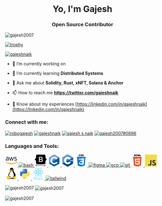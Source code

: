 <h1 align="center">Yo, I'm Gajesh</h1>
<h3 align="center">Open Source Contributor</h3>

<p align="left"> <img src="https://komarev.com/ghpvc/?username=gajesh2007&label=Profile%20views&color=0e75b6&style=flat" alt="gajesh2007" /> </p>

[![trophy](https://github-profile-trophy.vercel.app/?username=Gajesh2007)](https://github.com/ryo-ma/github-profile-trophy)

<p align="left"> <a href="https://twitter.com/gajeshnaik" target="blank"><img src="https://img.shields.io/twitter/follow/gajeshnaik?logo=twitter&style=for-the-badge" alt="gajeshnaik" /></a> </p>

- 🔭 I’m currently working on **<REDACTED>**

- 🌱 I’m currently learning **Distributed Systems**

- 💬 Ask me about **Solidity, Rust, xNFT, Solana & Anchor**

- 📫 How to reach me **https://twitter.com/gajeshnaik**

- 📄 Know about my experiences [https://linkedin.com/in/gajeshnaik](https://linkedin.com/in/gajeshnaik)

<h3 align="left">Connect with me:</h3>
<p align="left">
<a href="https://twitter.com/gajeshnaik" target="blank"><img align="center" src="https://raw.githubusercontent.com/rahuldkjain/github-profile-readme-generator/master/src/images/icons/Social/twitter.svg" alt="robogajesh" height="30" width="40" /></a>
<a href="https://linkedin.com/in/gajeshnaik" target="blank"><img align="center" src="https://raw.githubusercontent.com/rahuldkjain/github-profile-readme-generator/master/src/images/icons/Social/linked-in-alt.svg" alt="gajeshnaik" height="30" width="40" /></a>
<a href="https://www.youtube.com/c/GajeshSNaik" target="blank"><img align="center" src="https://raw.githubusercontent.com/rahuldkjain/github-profile-readme-generator/master/src/images/icons/Social/youtube.svg" alt="gajesh s naik" height="30" width="40" /></a>
<a href="https://discord.gg/gajesh2007#0896" target="blank"><img align="center" src="https://raw.githubusercontent.com/rahuldkjain/github-profile-readme-generator/master/src/images/icons/Social/discord.svg" alt="gajesh2007#0896" height="30" width="40" /></a>
</p>

<h3 align="left">Languages and Tools:</h3>
<p align="left"> <a href="https://aws.amazon.com" target="_blank"> <img src="https://raw.githubusercontent.com/devicons/devicon/master/icons/amazonwebservices/amazonwebservices-original-wordmark.svg" alt="aws" width="40" height="40"/> </a> <a href="https://www.gnu.org/software/bash/" target="_blank"> <img src="https://www.vectorlogo.zone/logos/gnu_bash/gnu_bash-icon.svg" alt="bash" width="40" height="40"/> </a> <a href="https://getbootstrap.com" target="_blank"> <img src="https://raw.githubusercontent.com/devicons/devicon/master/icons/bootstrap/bootstrap-plain-wordmark.svg" alt="bootstrap" width="40" height="40"/> </a> <a href="https://www.cprogramming.com/" target="_blank"> <img src="https://raw.githubusercontent.com/devicons/devicon/master/icons/c/c-original.svg" alt="c" width="40" height="40"/> </a> <a href="https://www.w3schools.com/cpp/" target="_blank"> <img src="https://raw.githubusercontent.com/devicons/devicon/master/icons/cplusplus/cplusplus-original.svg" alt="cplusplus" width="40" height="40"/> </a> <a href="https://www.w3schools.com/css/" target="_blank"> <img src="https://raw.githubusercontent.com/devicons/devicon/master/icons/css3/css3-original-wordmark.svg" alt="css3" width="40" height="40"/> </a> <a href="https://www.figma.com/" target="_blank"> <img src="https://www.vectorlogo.zone/logos/figma/figma-icon.svg" alt="figma" width="40" height="40"/> </a> <a href="https://cloud.google.com" target="_blank"> <img src="https://www.vectorlogo.zone/logos/google_cloud/google_cloud-icon.svg" alt="gcp" width="40" height="40"/> </a> <a href="https://git-scm.com/" target="_blank"> <img src="https://www.vectorlogo.zone/logos/git-scm/git-scm-icon.svg" alt="git" width="40" height="40"/> </a> <a href="https://www.w3.org/html/" target="_blank"> <img src="https://raw.githubusercontent.com/devicons/devicon/master/icons/html5/html5-original-wordmark.svg" alt="html5" width="40" height="40"/> </a> <a href="https://developer.mozilla.org/en-US/docs/Web/JavaScript" target="_blank"> <img src="https://raw.githubusercontent.com/devicons/devicon/master/icons/javascript/javascript-original.svg" alt="javascript" width="40" height="40"/> </a> <a href="https://www.linux.org/" target="_blank"> <img src="https://raw.githubusercontent.com/devicons/devicon/master/icons/linux/linux-original.svg" alt="linux" width="40" height="40"/> </a> <a href="https://www.python.org" target="_blank"> <img src="https://raw.githubusercontent.com/devicons/devicon/master/icons/python/python-original.svg" alt="python" width="40" height="40"/> </a> <a href="https://reactjs.org/" target="_blank"> <img src="https://raw.githubusercontent.com/devicons/devicon/master/icons/react/react-original-wordmark.svg" alt="react" width="40" height="40"/> </a> <a href="https://tailwindcss.com/" target="_blank"> <img src="https://www.vectorlogo.zone/logos/tailwindcss/tailwindcss-icon.svg" alt="tailwind" width="40" height="40"/> </a> </p>

<p><img align="left" src="https://github-readme-stats.vercel.app/api/top-langs?username=gajesh2007&show_icons=true&locale=en&layout=compact" alt="gajesh2007" /></p>

<p>&nbsp;<img align="center" src="https://github-readme-stats.vercel.app/api?username=gajesh2007&show_icons=true&locale=en" alt="gajesh2007" /></p>

<p><img align="center" src="https://github-readme-streak-stats.herokuapp.com/?user=gajesh2007&" alt="gajesh2007" /></p>
